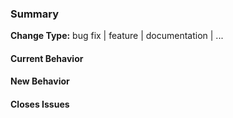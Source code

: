 <!-- 🎉 Thank you for submitting a PR! -->

<!-- Please provide enough information so that others may review your pull request. -->

### Summary

<!-- Describe, briefly, what this pull request does. -->

<!-- Then, describe the type of change of this pull request. -->
**Change Type:** bug fix | feature | documentation | ...

#### Current Behavior

<!-- If the pull request is a feature change, describe the current behavior.
     Additionally, it is best to add how the current behavior acts as a problem. -->

#### New Behavior

<!-- If the pull request is a feature change, describe any new behavior introduced by the pull request. -->

#### Closes Issues

<!-- List issues, if any, this pull request fixes or closes >
Fixes #
